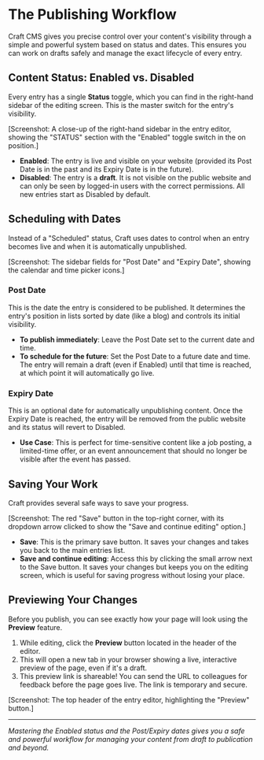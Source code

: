 # The Publishing Workflow

Craft CMS gives you precise control over your content's visibility through a simple and powerful system based on status and dates. This ensures you can work on drafts safely and manage the exact lifecycle of every entry.

## Content Status: Enabled vs. Disabled

Every entry has a single **Status** toggle, which you can find in the right-hand sidebar of the editing screen. This is the master switch for the entry's visibility.

[Screenshot: A close-up of the right-hand sidebar in the entry editor, showing the "STATUS" section with the "Enabled" toggle switch in the on position.]

-   **Enabled**: The entry is live and visible on your website (provided its Post Date is in the past and its Expiry Date is in the future).
-   **Disabled**: The entry is a **draft**. It is not visible on the public website and can only be seen by logged-in users with the correct permissions. All new entries start as Disabled by default.

## Scheduling with Dates

Instead of a "Scheduled" status, Craft uses dates to control when an entry becomes live and when it is automatically unpublished.

[Screenshot: The sidebar fields for "Post Date" and "Expiry Date", showing the calendar and time picker icons.]

### Post Date

This is the date the entry is considered to be published. It determines the entry's position in lists sorted by date (like a blog) and controls its initial visibility.

-   **To publish immediately**: Leave the Post Date set to the current date and time.
-   **To schedule for the future**: Set the Post Date to a future date and time. The entry will remain a draft (even if Enabled) until that time is reached, at which point it will automatically go live.

### Expiry Date

This is an optional date for automatically unpublishing content. Once the Expiry Date is reached, the entry will be removed from the public website and its status will revert to Disabled.

-   **Use Case**: This is perfect for time-sensitive content like a job posting, a limited-time offer, or an event announcement that should no longer be visible after the event has passed.

## Saving Your Work

Craft provides several safe ways to save your progress.

[Screenshot: The red "Save" button in the top-right corner, with its dropdown arrow clicked to show the "Save and continue editing" option.]

-   **Save**: This is the primary save button. It saves your changes and takes you back to the main entries list.
-   **Save and continue editing**: Access this by clicking the small arrow next to the Save button. It saves your changes but keeps you on the editing screen, which is useful for saving progress without losing your place.

## Previewing Your Changes

Before you publish, you can see exactly how your page will look using the **Preview** feature.

1.  While editing, click the **Preview** button located in the header of the editor.
2.  This will open a new tab in your browser showing a live, interactive preview of the page, even if it's a draft.
3.  This preview link is shareable! You can send the URL to colleagues for feedback before the page goes live. The link is temporary and secure.

[Screenshot: The top header of the entry editor, highlighting the "Preview" button.]

---

*Mastering the Enabled status and the Post/Expiry dates gives you a safe and powerful workflow for managing your content from draft to publication and beyond.*